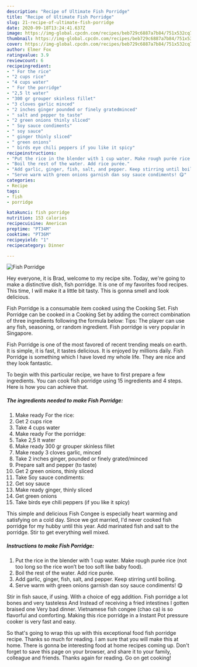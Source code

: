 ```yaml
---
description: "Recipe of Ultimate Fish Porridge"
title: "Recipe of Ultimate Fish Porridge"
slug: 21-recipe-of-ultimate-fish-porridge
date: 2020-09-18T13:24:41.637Z
image: https://img-global.cpcdn.com/recipes/beb729c6887a7b84/751x532cq70/fish-porridge-recipe-main-photo.jpg
thumbnail: https://img-global.cpcdn.com/recipes/beb729c6887a7b84/751x532cq70/fish-porridge-recipe-main-photo.jpg
cover: https://img-global.cpcdn.com/recipes/beb729c6887a7b84/751x532cq70/fish-porridge-recipe-main-photo.jpg
author: Elmer Fox
ratingvalue: 3.9
reviewcount: 6
recipeingredient:
- " For the rice"
- "2 cups rice"
- "4 cups water"
- " For the porridge"
- "2,5 lt water"
- "300 gr grouper skinless fillet"
- "3 cloves garlic minced"
- "2 inches ginger pounded or finely gratedminced"
- " salt and pepper to taste"
- "2 green onions thinly sliced"
- " Soy sauce condiments"
- " soy sauce"
- " ginger thinly sliced"
- " green onions"
- " birds eye chili peppers if you like it spicy"
recipeinstructions:
- "Put the rice in the blender with 1 cup water. Make rough purée rice (not too long so the rice won’t be too soft like baby food)."
- "Boil the rest of the water. Add rice purée."
- "Add garlic, ginger, fish, salt, and pepper. Keep stirring until boiling."
- "Serve warm with green onions garnish dan soy sauce condiments! 😋"
categories:
- Recipe
tags:
- fish
- porridge

katakunci: fish porridge 
nutrition: 153 calories
recipecuisine: American
preptime: "PT34M"
cooktime: "PT36M"
recipeyield: "1"
recipecategory: Dinner

---
```



![Fish Porridge](https://img-global.cpcdn.com/recipes/beb729c6887a7b84/751x532cq70/fish-porridge-recipe-main-photo.jpg)

Hey everyone, it is Brad, welcome to my recipe site. Today, we're going to make a distinctive dish, fish porridge. It is one of my favorites food recipes. This time, I will make it a little bit tasty. This is gonna smell and look delicious.

Fish Porridge is a consumable item cooked using the Cooking Set. Fish Porridge can be cooked in a Cooking Set by adding the correct combination of three ingredients following the formula below: Tips: The player can use any fish, seasoning, or random ingredient. Fish porridge is very popular in Singapore.

Fish Porridge is one of the most favored of recent trending meals on earth. It is simple, it is fast, it tastes delicious. It is enjoyed by millions daily. Fish Porridge is something which I have loved my whole life. They are nice and they look fantastic.


To begin with this particular recipe, we have to first prepare a few ingredients. You can cook fish porridge using 15 ingredients and 4 steps. Here is how you can achieve that.

<!--inarticleads1-->

##### The ingredients needed to make Fish Porridge:

1. Make ready  For the rice:
1. Get 2 cups rice
1. Take 4 cups water
1. Make ready  For the porridge:
1. Take 2,5 lt water
1. Make ready 300 gr grouper skinless fillet
1. Make ready 3 cloves garlic, minced
1. Take 2 inches ginger, pounded or finely grated/minced
1. Prepare  salt and pepper (to taste)
1. Get 2 green onions, thinly sliced
1. Take  Soy sauce condiments:
1. Get  soy sauce
1. Make ready  ginger, thinly sliced
1. Get  green onions
1. Take  birds eye chili peppers (if you like it spicy)


This simple and delicious Fish Congee is especially heart warming and satisfying on a cold day. Since we got married, I&#39;d never cooked fish porridge for my hubby until this year. Add marinated fish and salt to the porridge. Stir to get everything well mixed. 

<!--inarticleads2-->

##### Instructions to make Fish Porridge:

1. Put the rice in the blender with 1 cup water. Make rough purée rice (not too long so the rice won’t be too soft like baby food).
1. Boil the rest of the water. Add rice purée.
1. Add garlic, ginger, fish, salt, and pepper. Keep stirring until boiling.
1. Serve warm with green onions garnish dan soy sauce condiments! 😋


Stir in fish sauce, if using. With a choice of egg addition. Fish porridge a lot bones and very tasteless And Instead of receiving a fried intestines I gotten braised one Very bad dinner. Vietnamese fish congee (chao ca) is so flavorful and comforting. Making this rice porridge in a Instant Pot pressure cooker is very fast and easy. 

So that's going to wrap this up with this exceptional food fish porridge recipe. Thanks so much for reading. I am sure that you will make this at home. There is gonna be interesting food at home recipes coming up. Don't forget to save this page on your browser, and share it to your family, colleague and friends. Thanks again for reading. Go on get cooking!
